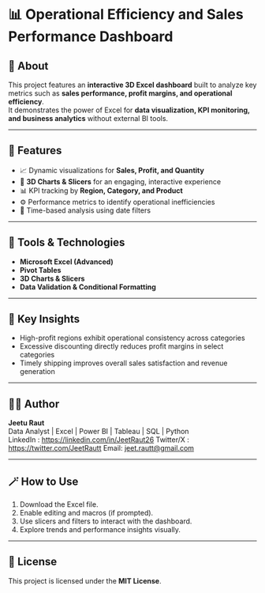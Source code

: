 # 📊 Operational Efficiency and Sales Performance Dashboard

## 🧠 About
This project features an **interactive 3D Excel dashboard** built to analyze key metrics such as **sales performance, profit margins, and operational efficiency**.  
It demonstrates the power of Excel for **data visualization, KPI monitoring, and business analytics** without external BI tools.

---

## 🚀 Features
- 📈 Dynamic visualizations for **Sales, Profit, and Quantity**
- 🧩 **3D Charts & Slicers** for an engaging, interactive experience
- 📊 KPI tracking by **Region, Category, and Product**
- ⚙️ Performance metrics to identify operational inefficiencies
- 📅 Time-based analysis using date filters

---

## 🧰 Tools & Technologies
- **Microsoft Excel (Advanced)**  
- **Pivot Tables**  
- **3D Charts & Slicers**  
- **Data Validation & Conditional Formatting**

---

## 🎯 Key Insights
- High-profit regions exhibit operational consistency across categories  
- Excessive discounting directly reduces profit margins in select categories  
- Timely shipping improves overall sales satisfaction and revenue generation  

---

## 🧑‍💻 Author
**Jeetu Raut**  
Data Analyst | Excel | Power BI | Tableau | SQL | Python  
LinkedIn : https://linkedin.com/in/JeetRaut26
Twitter/X : https://twitter.com/JeetRautt
Email: jeet.rautt@gmail.com

---

## 🪄 How to Use
1. Download the Excel file.  
2. Enable editing and macros (if prompted).  
3. Use slicers and filters to interact with the dashboard.  
4. Explore trends and performance insights visually.

---

## 📜 License
This project is licensed under the **MIT License**.
